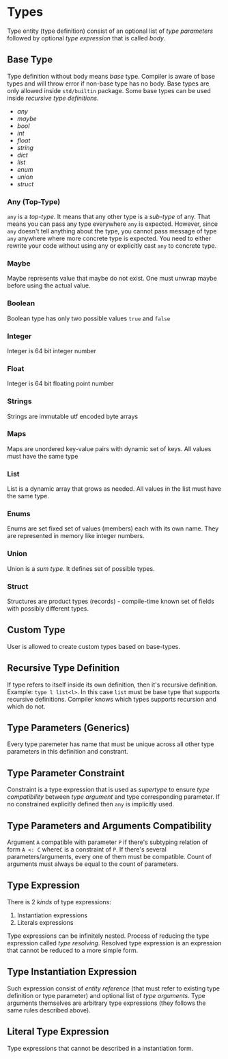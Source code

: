 # Types

Type entity (type definition) consist of an optional list of _type parameters_ followed by optional _type expression_ that is called _body_.

## Base Type

Type definition without body means _base_ type. Compiler is aware of base types and will throw error if non-base type has no body. Base types are only allowed inside `std/builtin` package. Some base types can be used inside _recursive type definitions_.

- _any_
- _maybe_
- _bool_
- _int_
- _float_
- _string_
- _dict_
- _list_
- _enum_
- _union_
- _struct_

### Any (Top-Type)

`any` is a _top-type_. It means that any other type is a _sub-type_ of any. That means you can pass any type everywhere `any` is expected. However, since `any` doesn't tell anything about the type, you cannot pass message of type `any` anywhere where more concrete type is expected. You need to either rewrite your code without using any or explicitly cast `any` to concrete type.

### Maybe

Maybe represents value that maybe do not exist. One must unwrap maybe before using the actual value.

### Boolean

Boolean type has only two possible values `true` and `false`

### Integer

Integer is 64 bit integer number

### Float

Integer is 64 bit floating point number

### Strings

Strings are immutable utf encoded byte arrays

### Maps

Maps are unordered key-value pairs with dynamic set of keys. All values must have the same type

### List

List is a dynamic array that grows as needed. All values in the list must have the same type.

### Enums

Enums are set fixed set of values (members) each with its own name. They are represented in memory like integer numbers.

### Union

Union is a _sum type_. It defines set of possible types.

### Struct

Structures are product types (records) - compile-time known set of fields with possibly different types.

## Custom Type

User is allowed to create custom types based on base-types.

## Recursive Type Definition

If type refers to itself inside its own definition, then it's recursive definition. Example: `type l list<l>`. In this case `list` must be base type that supports recursive definitions. Compiler knows which types supports recursion and which do not.

## Type Parameters (Generics)

Every type paremeter has name that must be unique across all other type parameters in this definition and constrant.

## Type Parameter Constraint

Constraint is a type expression that is used as _supertype_ to ensure _type compatibility_ between _type argument_ and type corresponding parameter. If no constrained explicitly defined then `any` is implicitly used.

## Type Parameters and Arguments Compatibility

Argument `A` compatible with parameter `P` if there's subtyping relation of form `A <: C` where`C` is a constraint of `P`. If there's several parameters/arguments, every one of them must be compatible. Count of arguments must always be equal to the count of parameters.

## Type Expression

There is 2 _kinds_ of type expressions:

1. Instantiation expressions
2. Literals expressions

Type expressions can be infinitely nested. Process of reducing the type expression called _type resolving_. Resolved type expression is an expression that cannot be reduced to a more simple form.

## Type Instantiation Expression

Such expression consist of _entity reference_ (that must refer to existing type definition or type parameter) and optional list of _type arguments_. Type arguments themselves are arbitrary type expressions (they follows the same rules described above).

## Literal Type Expression

Type expressions that cannot be described in a instantiation form.

<!-- TODO add examples -->
